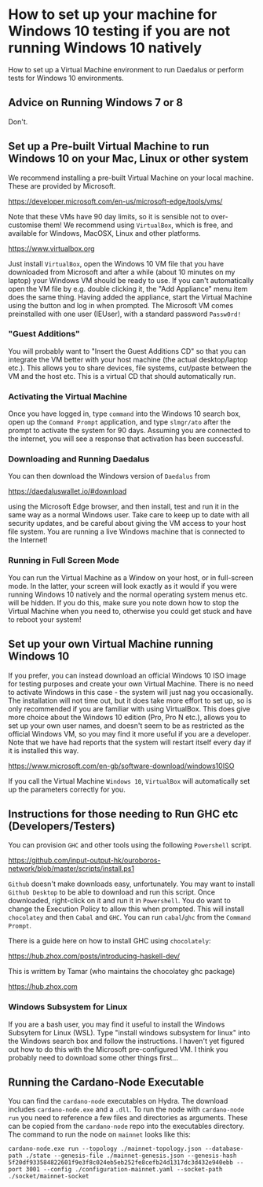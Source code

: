 # How to set up your machine for Windows 10 testing if you are not running Windows 10 natively
How to set up a Virtual Machine environment to run Daedalus or perform tests for Windows 10 environments.

## Advice on Running Windows 7 or 8
Don't.

## Set up a Pre-built Virtual Machine to run Windows 10 on your Mac, Linux or other system

We recommend installing a pre-built Virtual Machine on your local machine.  These are provided by Microsoft.

https://developer.microsoft.com/en-us/microsoft-edge/tools/vms/

Note that these VMs have 90 day limits, so it is sensible not to over-customise them!  We recommend using `VirtualBox`, which is free, and available for Windows, MacOSX, Linux and other platforms.

https://www.virtualbox.org

Just install `VirtualBox`, open the Windows 10 VM file that you have downloaded from Microsoft and after a while (about 10 minutes on my laptop) your Windows VM should be ready to use.  If you can't automatically open the VM file by e.g. double clicking it, the "Add Appliance" menu item does the same thing.  Having added the appliance, start the Virtual Machine using the button and log in when prompted. The Microsoft VM comes preinstalled with one user (IEUser), with a standard password `Passw0rd!`

### "Guest Additions"
You will probably want to "Insert the Guest Additions CD" so that you can integrate the VM better with your host machine (the actual desktop/laptop etc.).  This allows you to share devices, file systems, cut/paste between the VM and the host etc.
This is a virtual CD that should automatically run.

### Activating the Virtual Machine
Once you have logged in, type `command` into the Windows 10 search box, open up the
`Command Prompt` application, and type `slmgr/ato` after the prompt to activate the system for 90 days.
Assuming you are connected to the internet, you will see a response that activation has been successful.

### Downloading and Running Daedalus

You can then download the Windows version of `Daedalus` from

https://daedaluswallet.io/#download

using the Microsoft Edge browser, and then install, test and run it in the same way as a normal Windows user.  Take care to keep up to date with all security updates, and be careful about giving the VM access to your host file system.  You are running a live Windows machine that is connected to the Internet!

### Running in Full Screen Mode
You can run the Virtual Machine as a Window on your host, or in full-screen mode.  In the latter, your screen
will look exactly as it would if you were running Windows 10 natively and the normal operating system menus
etc. will be hidden.  If you do this, make sure you note down how to stop the Virtual Machine when you
need to, otherwise you could get stuck and have to reboot your system!


## Set up your own Virtual Machine running Windows 10

If you prefer, you can instead download an official Windows 10 ISO image for testing purposes and create your own Virtual Machine.  There is no need to activate Windows in this case - the system will just nag you occasionally.  The installation will not time out, but it does take more effort to set up, so is only recommended if you are familiar with using VirtualBox.  This does give more choice about the Windows 10 edition (Pro, Pro N etc.), allows you to set up your own user names, and doesn't seem to be as restricted as the official Windows VM, so you may find it more useful if you are a developer.
Note that we have had reports that the system will restart itself every day if it is installed this way.

https://www.microsoft.com/en-gb/software-download/windows10ISO

If you call the Virtual Machine `Windows 10`, `VirtualBox` will automatically set up the parameters correctly for you.


## Instructions for those needing to Run GHC etc (Developers/Testers)


You can provision `GHC` and other tools using the following `Powershell` script.

https://github.com/input-output-hk/ouroboros-network/blob/master/scripts/install.ps1

`Github` doesn't make downloads easy, unfortunately.  You may want to install `Github Desktop` to be able to download and run this script.  Once downloaded, right-click on it and run it in `Powershell`.  You do want to change the Execution Policy to allow this when prompted.
This will install `chocolatey` and then `Cabal` and `GHC`.  You can run `cabal`/`ghc` from the `Command Prompt`.

There is a guide here on how to install GHC using `chocolately`:

https://hub.zhox.com/posts/introducing-haskell-dev/ 

This is writtem by Tamar (who maintains the chocolatey ghc package)

https://hub.zhox.com

### Windows Subsystem for Linux

If you are a bash user, you may find it useful to install the Windows Subsytem for Linux (WSL).  Type "install windows subsystem for linux" into the Windows search box and follow the instructions.  I haven't yet figured out how to do this with the Microsoft pre-configured VM.  I think you probably need to download some other things first...

## Running the Cardano-Node Executable

You can find the `cardano-node` executables on Hydra. The download includes `cardano-node.exe` and a `.dll`. To run the node with `cardano-node run` you need to reference a few files and directories as arguments. These can be copied from the `cardano-node` repo into the executables directory. The command to run the node on `mainnet` looks like this:

```
cardano-node.exe run --topology ./mainnet-topology.json --database-path ./state --genesis-file ./mainnet-genesis.json --genesis-hash 5f20df933584822601f9e3f8c024eb5eb252fe8cefb24d1317dc3d432e940ebb --port 3001 --config ./configuration-mainnet.yaml --socket-path ./socket/mainnet-socket
```
